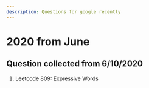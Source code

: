 ```yaml
---
description: Questions for google recently
---
```


# 2020 from June

## Question collected from 6/10/2020

1. Leetcode 809: Expressive Words

